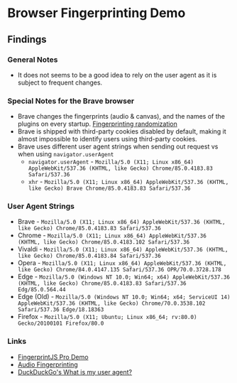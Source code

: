 # Browser Fingerprinting Demo

## Findings

### General Notes
- It does not seems to be a good idea to rely on the user agent as it is subject to frequent changes.

### Special Notes for the Brave browser
- Brave changes the fingerprints (audio & canvas), and the names of the plugins on every startup. [Fingerprinting randomization](https://brave.com/whats-brave-done-for-my-privacy-lately-episode3/)
- Brave is shipped with third-party cookies disabled by default, making it almost impossible to identify users using third-party cookies.
- Brave uses different user agent strings when sending out request vs when using `navigator.userAgent`
  * `navigator.userAgent` - `Mozilla/5.0 (X11; Linux x86_64) AppleWebKit/537.36 (KHTML, like Gecko) Chrome/85.0.4183.83 Safari/537.36`
  * `xhr` - `Mozilla/5.0 (X11; Linux x86_64) AppleWebKit/537.36 (KHTML, like Gecko) Brave Chrome/85.0.4183.83 Safari/537.36`

### User Agent Strings
  * Brave - `Mozilla/5.0 (X11; Linux x86_64) AppleWebKit/537.36 (KHTML, like Gecko) Chrome/85.0.4183.83 Safari/537.36`
  * Chrome - `Mozilla/5.0 (X11; Linux x86_64) AppleWebKit/537.36 (KHTML, like Gecko) Chrome/85.0.4183.102 Safari/537.36`
  * Vivaldi - `Mozilla/5.0 (X11; Linux x86_64) AppleWebKit/537.36 (KHTML, like Gecko) Chrome/85.0.4183.84 Safari/537.36`
  * Opera - `Mozilla/5.0 (X11; Linux x86_64) AppleWebKit/537.36 (KHTML, like Gecko) Chrome/84.0.4147.135 Safari/537.36 OPR/70.0.3728.178`
  * Edge - `Mozilla/5.0 (Windows NT 10.0; Win64; x64) AppleWebKit/537.36 (KHTML, like Gecko) Chrome/85.0.4183.83 Safari/537.36 Edg/85.0.564.44`
  * Edge (Old) - `Mozilla/5.0 (Windows NT 10.0; Win64; x64; ServiceUI 14) AppleWebKit/537.36 (KHTML, like Gecko) Chrome/70.0.3538.102 Safari/537.36 Edge/18.18363`
  * Firefox - `Mozilla/5.0 (X11; Ubuntu; Linux x86_64; rv:80.0) Gecko/20100101 Firefox/80.0`


### Links
- [FingerprintJS Pro Demo](https://www.fingerprintjs.com/demo)
- [Audio Fingerprinting](https://audiofingerprint.openwpm.com)
- [DuckDuckGo's What is my user agent?](https://duckduckgo.com/?q=user+agent&ia=answer)
